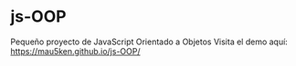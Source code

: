 # js-OOP
Pequeño proyecto de JavaScript Orientado a Objetos
Visita el demo aquí: https://mau5ken.github.io/js-OOP/
